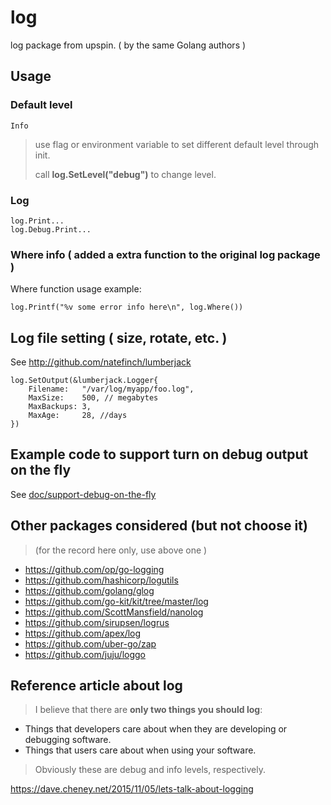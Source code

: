 # log

log package from upspin. ( by the same Golang authors )

## Usage

### Default level

`Info`
> use flag or environment variable to set different default level through init.
> 
> call **log.SetLevel("debug")** to change level.

### Log

```
log.Print...
log.Debug.Print...
```

### Where info ( added a extra function to the original log package )

Where function usage example:

```
log.Printf("%v some error info here\n", log.Where())
```

## Log file setting ( size, rotate, etc. )

See http://github.com/natefinch/lumberjack

```
log.SetOutput(&lumberjack.Logger{
    Filename:   "/var/log/myapp/foo.log",
    MaxSize:    500, // megabytes
    MaxBackups: 3,
    MaxAge:     28, //days
})
```

## Example code to support turn on debug output on the fly

See [doc/support-debug-on-the-fly](doc/support-debug-on-the-fly.go)

## Other packages considered (but not choose it) 
> (for the record here only, use above one )
* https://github.com/op/go-logging
* https://github.com/hashicorp/logutils
* https://github.com/golang/glog
* https://github.com/go-kit/kit/tree/master/log
* https://github.com/ScottMansfield/nanolog
* https://github.com/sirupsen/logrus
* https://github.com/apex/log
* https://github.com/uber-go/zap
* https://github.com/juju/loggo

## Reference article about log

> I believe that there are **only two things you should log**:
> 
* Things that developers care about when they are developing or debugging software.
* Things that users care about when using your software.
 
> Obviously these are debug and info levels, respectively.

https://dave.cheney.net/2015/11/05/lets-talk-about-logging
